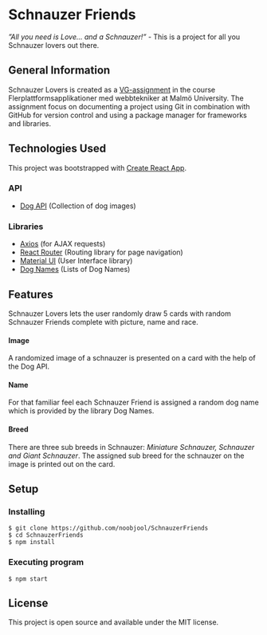 # Schnauzer Friends

_”All you need is Love… and a Schnauzer!”_ - This is a project for all you Schnauzer lovers out there.</br>
  
## General Information
  Schnauzer Lovers is created as a [VG-assignment](https://mau-webb.github.io/resurser/da355a-vt21/vg-assignment/) in the course Flerplattformsapplikationer med webbtekniker at Malmö University. The assignment focus on documenting a project using Git in combination with GitHub for version control and using a package manager for frameworks and libraries.

## Technologies Used

This project was bootstrapped with [Create React App](https://github.com/facebook/create-react-app).

### API

- [Dog API](https://dog.ceo/dog-api/) (Collection of dog images)

### Libraries

- [Axios](https://github.com/axios/axios) (for AJAX requests)
- [React Router](https://reactrouter.com) (Routing library for page navigation)
- [Material UI](https://material-ui.com) (User Interface library)
- [Dog Names](https://github.com/sindresorhus/dog-names) (Lists of Dog Names)


## Features

Schnauzer Lovers lets the user randomly draw 5 cards with random Schnauzer Friends complete with picture, name and race.</br>

#### Image
A randomized image of a schnauzer is presented on a card with the help of the Dog API.

#### Name
For that familiar feel each Schnauzer Friend is assigned a random dog name which is provided by the library Dog Names.

#### Breed
There are three sub breeds in Schnauzer: _Miniature Schnauzer, Schnauzer and Giant Schnauzer_. The assigned sub breed for the schnauzer on the image is printed out on the card.

## Setup

### Installing

```
$ git clone https://github.com/noobjool/SchnauzerFriends
$ cd SchnauzerFriends
$ npm install
```

### Executing program

```
$ npm start
```

## License

This project is open source and available under the MIT license.
